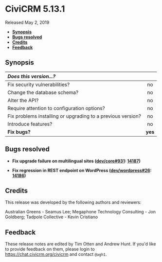 # CiviCRM 5.13.1

Released May 2, 2019

- **[Synopsis](#synopsis)**
- **[Bugs resolved](#bugs)**
- **[Credits](#credits)**
- **[Feedback](#feedback)**

## <a name="synopsis"></a>Synopsis

| *Does this version...?*                                         |         |
|:--------------------------------------------------------------- |:-------:|
| Fix security vulnerabilities?                                   |   no    |
| Change the database schema?                                     |   no    |
| Alter the API?                                                  |   no    |
| Require attention to configuration options?                     |   no    |
| Fix problems installing or upgrading to a previous version?     |   no    |
| Introduce features?                                             |   no    |
| **Fix bugs?**                                                   | **yes** |

## <a name="bugs"></a>Bugs resolved

- **Fix upgrade failure on multilingual sites ([dev/core#931](https://lab.civicrm.org/dev/core/issues/931): [14187](https://github.com/civicrm/civicrm-core/pull/14187))**

- **Fix regression in REST endpoint on WordPress ([dev/wordpress#26](https://lab.civicrm.org/dev/wordpress/issues/26): [14186](https://github.com/civicrm/civicrm-core/pull/14186))**

## <a name="credits"></a>Credits

This release was developed by the following authors and reviewers:

Australian Greens - Seamus Lee; Megaphone Technology Consulting - Jon Goldberg;
Tadpole Collective - Kevin Cristiano

## <a name="feedback"></a>Feedback

These release notes are edited by Tim Otten and Andrew Hunt.  If you'd like to
provide feedback on them, please login to https://chat.civicrm.org/civicrm and
contact `@agh1`.
